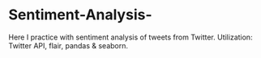 # Sentiment-Analysis-
Here I practice with sentiment analysis of tweets from Twitter. Utilization: Twitter API, flair, pandas &amp; seaborn. 
